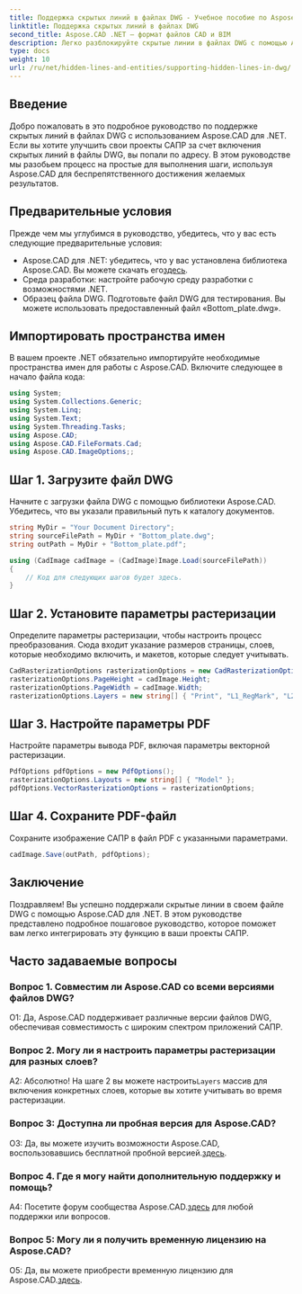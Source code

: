 ```yaml
---
title: Поддержка скрытых линий в файлах DWG - Учебное пособие по Aspose.CAD
linktitle: Поддержка скрытых линий в файлах DWG
second_title: Aspose.CAD .NET — формат файлов CAD и BIM
description: Легко разблокируйте скрытые линии в файлах DWG с помощью Aspose.CAD для .NET. Следуйте нашему пошаговому руководству для бесшовной интеграции.
type: docs
weight: 10
url: /ru/net/hidden-lines-and-entities/supporting-hidden-lines-in-dwg/
--- 
```

## Введение

Добро пожаловать в это подробное руководство по поддержке скрытых линий в файлах DWG с использованием Aspose.CAD для .NET. Если вы хотите улучшить свои проекты САПР за счет включения скрытых линий в файлы DWG, вы попали по адресу. В этом руководстве мы разобьем процесс на простые для выполнения шаги, используя Aspose.CAD для беспрепятственного достижения желаемых результатов.

## Предварительные условия

Прежде чем мы углубимся в руководство, убедитесь, что у вас есть следующие предварительные условия:
-  Aspose.CAD для .NET: убедитесь, что у вас установлена библиотека Aspose.CAD. Вы можете скачать его[здесь](https://releases.aspose.com/cad/net/).
- Среда разработки: настройте рабочую среду разработки с возможностями .NET.
- Образец файла DWG. Подготовьте файл DWG для тестирования. Вы можете использовать предоставленный файл «Bottom_plate.dwg».

## Импортировать пространства имен

В вашем проекте .NET обязательно импортируйте необходимые пространства имен для работы с Aspose.CAD. Включите следующее в начало файла кода:

```csharp
using System;
using System.Collections.Generic;
using System.Linq;
using System.Text;
using System.Threading.Tasks;
using Aspose.CAD;
using Aspose.CAD.FileFormats.Cad;
using Aspose.CAD.ImageOptions;;
```

## Шаг 1. Загрузите файл DWG

Начните с загрузки файла DWG с помощью библиотеки Aspose.CAD. Убедитесь, что вы указали правильный путь к каталогу документов.

```csharp
string MyDir = "Your Document Directory";
string sourceFilePath = MyDir + "Bottom_plate.dwg";
string outPath = MyDir + "Bottom_plate.pdf";

using (CadImage cadImage = (CadImage)Image.Load(sourceFilePath))
{
    // Код для следующих шагов будет здесь.
}
```

## Шаг 2. Установите параметры растеризации

Определите параметры растеризации, чтобы настроить процесс преобразования. Сюда входит указание размеров страницы, слоев, которые необходимо включить, и макетов, которые следует учитывать.

```csharp
CadRasterizationOptions rasterizationOptions = new CadRasterizationOptions();
rasterizationOptions.PageHeight = cadImage.Height;
rasterizationOptions.PageWidth = cadImage.Width;
rasterizationOptions.Layers = new string[] { "Print", "L1_RegMark", "L2_RegMark" };
```

## Шаг 3. Настройте параметры PDF

Настройте параметры вывода PDF, включая параметры векторной растеризации.

```csharp
PdfOptions pdfOptions = new PdfOptions();
rasterizationOptions.Layouts = new string[] { "Model" };
pdfOptions.VectorRasterizationOptions = rasterizationOptions;
```

## Шаг 4. Сохраните PDF-файл

Сохраните изображение САПР в файл PDF с указанными параметрами.

```csharp
cadImage.Save(outPath, pdfOptions);
```

## Заключение

Поздравляем! Вы успешно поддержали скрытые линии в своем файле DWG с помощью Aspose.CAD для .NET. В этом руководстве представлено подробное пошаговое руководство, которое поможет вам легко интегрировать эту функцию в ваши проекты САПР.

## Часто задаваемые вопросы

### Вопрос 1. Совместим ли Aspose.CAD со всеми версиями файлов DWG?

О1: Да, Aspose.CAD поддерживает различные версии файлов DWG, обеспечивая совместимость с широким спектром приложений САПР.

### Вопрос 2. Могу ли я настроить параметры растеризации для разных слоев?

 А2: Абсолютно! На шаге 2 вы можете настроить`Layers` массив для включения конкретных слоев, которые вы хотите учитывать во время растеризации.

### Вопрос 3: Доступна ли пробная версия для Aspose.CAD?

 О3: Да, вы можете изучить возможности Aspose.CAD, воспользовавшись бесплатной пробной версией.[здесь](https://releases.aspose.com/).

### Вопрос 4. Где я могу найти дополнительную поддержку и помощь?

 A4: Посетите форум сообщества Aspose.CAD.[здесь](https://forum.aspose.com/c/cad/19) для любой поддержки или вопросов.

### Вопрос 5: Могу ли я получить временную лицензию на Aspose.CAD?

 О5: Да, вы можете приобрести временную лицензию для Aspose.CAD.[здесь](https://purchase.aspose.com/temporary-license/).